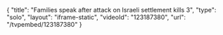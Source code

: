 {
    "title": "Families speak after attack on Israeli settlement kills 3",
    "type": "solo",
    "layout": "iframe-static",
    "videoId": "123187380",
    "url": "\/tvpembed\/123187380"
}
